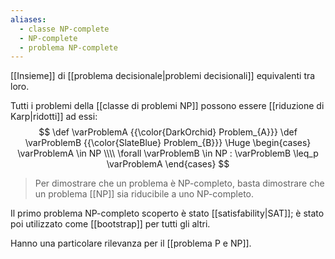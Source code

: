 ```yaml
---
aliases:
  - classe NP-complete
  - NP-complete
  - problema NP-complete
---
```

[[Insieme]] di [[problema decisionale|problemi decisionali]] equivalenti tra loro.

Tutti i problemi della [[classe di problemi NP]] possono essere [[riduzione di Karp|ridotti]] ad essi:
$$
\def \varProblemA {{\color{DarkOrchid} Problem_{A}}}
\def \varProblemB {{\color{SlateBlue} Problem_{B}}}
\Huge
\begin{cases}
	\varProblemA \in NP
	\\\\
	\forall \varProblemB \in NP : \varProblemB \leq_p \varProblemA
\end{cases}
$$

> Per dimostrare che un problema è NP-completo, basta dimostrare che un problema [[NP]] sia riducibile a uno NP-completo.

Il primo problema NP-completo scoperto è stato [[satisfability|SAT]]; è stato poi utilizzato come [[bootstrap]] per tutti gli altri.

Hanno una particolare rilevanza per il [[problema P e NP]].
